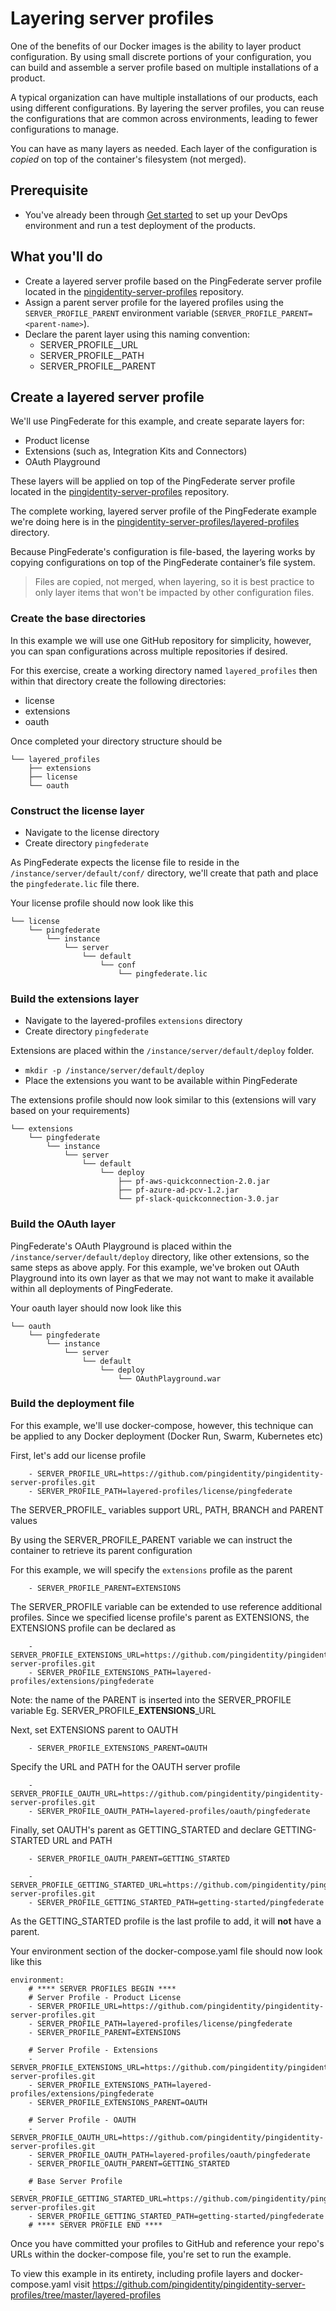 # Layering server profiles

One of the benefits of our Docker images is the ability to layer product configuration. By using small discrete portions of your configuration, you can build and assemble a server profile based on multiple installations of a product.

A typical organization can have multiple installations of our products, each using different configurations. By layering the server profiles, you can reuse the configurations that are common across environments, leading to fewer configurations to manage.

You can have as many layers as needed. Each layer of the configuration is *copied* on top of the container's filesystem (not merged).

## Prerequisite

  * You've already been through [Get started](evaluate.md) to set up your DevOps environment and run a test deployment of the products.

## What you'll do

* Create a layered server profile based on the PingFederate server profile located in the [pingidentity-server-profiles](../../pingidentity-server-profiles/getting-started/pingfederate) repository.
* Assign a parent server profile for the layered profiles using the `SERVER_PROFILE_PARENT` environment variable (`SERVER_PROFILE_PARENT=<parent-name>`).
* Declare the parent layer using this naming convention:
  - SERVER_PROFILE_<LAYER-NAME>_URL
  - SERVER_PROFILE_<LAYER-NAME>_PATH
  - SERVER_PROFILE_<LAYER-NAME>_PARENT

## Create a layered server profile

We'll use PingFederate for this example, and create separate layers for:

* Product license
* Extensions (such as, Integration Kits and Connectors)
* OAuth Playground

These layers will be applied on top of the PingFederate server profile located in the [pingidentity-server-profiles](../../pingidentity-server-profiles/getting-started/pingfederate) repository.

The complete working, layered server profile of the PingFederate example we're doing here is in the [pingidentity-server-profiles/layered-profiles](../../pingidentity-server-profiles/layered-profiles) directory.

Because PingFederate's configuration is file-based, the layering works by copying configurations on top of the PingFederate container’s file system.

> Files are copied, not merged, when layering, so it is best practice to only layer items that won't be impacted by other configuration files.

### Create the base directories

In this example we will use one GitHub repository for simplicity, however, you can span configurations across multiple repositories if desired.

For this exercise, create a working directory named `layered_profiles` then within that directory create the following directories:

* license
* extensions
* oauth

Once completed your directory structure should be

```
└── layered_profiles
    ├── extensions
    ├── license
    └── oauth
```

### Construct the license layer

* Navigate to the license directory
* Create directory `pingfederate`

As PingFederate expects the license file to reside in the `/instance/server/default/conf/` directory, we'll create that path and place the `pingfederate.lic` file there.

Your license profile should now look like this

```
└── license
    └── pingfederate
        └── instance
            └── server
                └── default
                    └── conf
                        └── pingfederate.lic
```

### Build the extensions layer

* Navigate to the layered-profiles `extensions` directory
* Create directory `pingfederate`

Extensions are placed within the `/instance/server/default/deploy` folder.

* `mkdir -p /instance/server/default/deploy`
* Place the extensions you want to be available within PingFederate

The extensions profile should now look similar to this (extensions will vary based on your requirements)

```
└── extensions
    └── pingfederate
        └── instance
            └── server
                └── default
                    └── deploy
                        ├── pf-aws-quickconnection-2.0.jar
                        ├── pf-azure-ad-pcv-1.2.jar
                        └── pf-slack-quickconnection-3.0.jar
```

### Build the OAuth layer

PingFederate's OAuth Playground is placed within the `/instance/server/default/deploy` directory, like other extensions, so the same steps as above apply. For this example, we've broken out OAuth Playground into its own layer as that we may not want to make it available within all deployments of PingFederate.

Your oauth layer should now look like this

```
└── oauth
    └── pingfederate
        └── instance
            └── server
                └── default
                    └── deploy
                        └── OAuthPlayground.war
```

### Build the deployment file

For this example, we'll use docker-compose, however, this technique can be applied to any Docker deployment (Docker Run, Swarm, Kubernetes etc)

First, let's add our license profile
```
    - SERVER_PROFILE_URL=https://github.com/pingidentity/pingidentity-server-profiles.git
    - SERVER_PROFILE_PATH=layered-profiles/license/pingfederate
```
The SERVER_PROFILE_ variables support URL, PATH, BRANCH and PARENT values

By using the SERVER_PROFILE_PARENT variable we can instruct the container to retrieve its parent configuration

For this example, we will specify the `extensions` profile as the parent

```
    - SERVER_PROFILE_PARENT=EXTENSIONS
```

The SERVER_PROFILE variable can be extended to use reference additional profiles. Since we specified license profile's parent as EXTENSIONS, the EXTENSIONS profile can be declared as

```
    - SERVER_PROFILE_EXTENSIONS_URL=https://github.com/pingidentity/pingidentity-server-profiles.git
    - SERVER_PROFILE_EXTENSIONS_PATH=layered-profiles/extensions/pingfederate
```

Note: the name of the PARENT is inserted into the SERVER_PROFILE variable Eg. SERVER_PROFILE_**EXTENSIONS**_URL

Next, set EXTENSIONS parent to OAUTH

```
    - SERVER_PROFILE_EXTENSIONS_PARENT=OAUTH
```

Specify the URL and PATH for the OAUTH server profile

```
    - SERVER_PROFILE_OAUTH_URL=https://github.com/pingidentity/pingidentity-server-profiles.git
    - SERVER_PROFILE_OAUTH_PATH=layered-profiles/oauth/pingfederate
```

Finally, set OAUTH's parent as GETTING_STARTED and declare GETTING-STARTED URL and PATH

```
    - SERVER_PROFILE_OAUTH_PARENT=GETTING_STARTED

    - SERVER_PROFILE_GETTING_STARTED_URL=https://github.com/pingidentity/pingidentity-server-profiles.git
    - SERVER_PROFILE_GETTING_STARTED_PATH=getting-started/pingfederate
```

As the GETTING_STARTED profile is the last profile to add, it will **not** have a parent.

Your environment section of the docker-compose.yaml file should now look like this

```
environment:
    # **** SERVER PROFILES BEGIN ****
    # Server Profile - Product License
    - SERVER_PROFILE_URL=https://github.com/pingidentity/pingidentity-server-profiles.git
    - SERVER_PROFILE_PATH=layered-profiles/license/pingfederate
    - SERVER_PROFILE_PARENT=EXTENSIONS

    # Server Profile - Extensions
    - SERVER_PROFILE_EXTENSIONS_URL=https://github.com/pingidentity/pingidentity-server-profiles.git
    - SERVER_PROFILE_EXTENSIONS_PATH=layered-profiles/extensions/pingfederate
    - SERVER_PROFILE_EXTENSIONS_PARENT=OAUTH

    # Server Profile - OAUTH
    - SERVER_PROFILE_OAUTH_URL=https://github.com/pingidentity/pingidentity-server-profiles.git
    - SERVER_PROFILE_OAUTH_PATH=layered-profiles/oauth/pingfederate
    - SERVER_PROFILE_OAUTH_PARENT=GETTING_STARTED

    # Base Server Profile
    - SERVER_PROFILE_GETTING_STARTED_URL=https://github.com/pingidentity/pingidentity-server-profiles.git
    - SERVER_PROFILE_GETTING_STARTED_PATH=getting-started/pingfederate
    # **** SERVER PROFILE END ****
```

Once you have committed your profiles to GitHub and reference your repo's URLs within the docker-compose file, you're set to run the example.

To view this example in its entirety, including profile layers and docker-compose.yaml visit https://github.com/pingidentity/pingidentity-server-profiles/tree/master/layered-profiles
